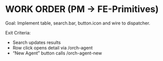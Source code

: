 # WORK ORDER (PM → FE-Primitives)
Goal: Implement table, search.bar, button.icon and wire to dispatcher.

Exit Criteria:
  - Search updates results
  - Row click opens detail via /orch-agent
  - “New Agent” button calls /orch-agent-new
